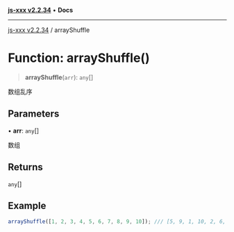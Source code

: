 [**js-xxx v2.2.34**](../README.md) • **Docs**

***

[js-xxx v2.2.34](../README.md) / arrayShuffle

# Function: arrayShuffle()

> **arrayShuffle**(`arr`): `any`[]

数组乱序

## Parameters

• **arr**: `any`[]

数组

## Returns

`any`[]

## Example

```ts
arrayShuffle([1, 2, 3, 4, 5, 6, 7, 8, 9, 10]); /// [5, 9, 1, 10, 2, 6, 4, 8, 3, 7]
```
